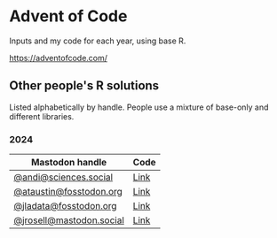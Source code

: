 # Advent of Code

Inputs and my code for each year, using base R.

https://adventofcode.com/

## Other people's R solutions

Listed alphabetically by handle. People use a mixture of base-only and different libraries.

### 2024

|Mastodon handle|Code|
|---------------|----|
|[@andi@sciences.social](https://sciences.social/@andi)|[Link](https://github.com/InductiveStep/aoc2024)|
|[@ataustin@fosstodon.org](https://fosstodon.org/@ataustin)|[Link](https://github.com/ataustin/advent-of-code)|
|[@jladata@fosstodon.org](https://fosstodon.org/@jladata)|[Link](https://github.com/jlacko/aoc2024)|
|[@jrosell@mastodon.social](https://mastodon.social/@jrosell)|[Link](https://jrosell.github.io/AdventOfCode/)|
